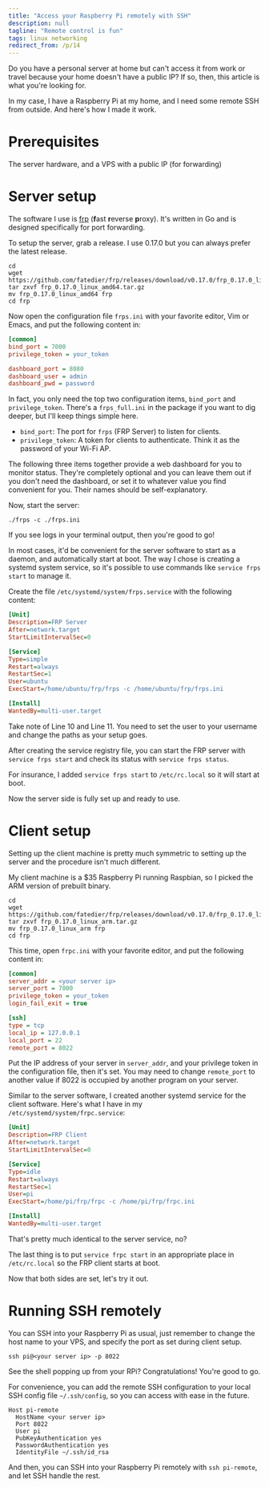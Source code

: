 ```yaml
---
title: "Access your Raspberry Pi remotely with SSH"
description: null
tagline: "Remote control is fun"
tags: linux networking
redirect_from: /p/14
---
```


Do you have a personal server at home but can't access it from work or travel because your home doesn't have a public IP? If so, then, this article is what you're looking for.

In my case, I have a Raspberry Pi at my home, and I need some remote SSH from outside. And here's how I made it work.

# Prerequisites

The server hardware, and a VPS with a public IP (for forwarding)

# Server setup

The software I use is [frp][1] (**f**ast **r**everse **p**roxy). It's written in Go and is designed specifically for port forwarding.

To setup the server, grab a release. I use 0.17.0 but you can always prefer the latest release.

```shell
cd
wget https://github.com/fatedier/frp/releases/download/v0.17.0/frp_0.17.0_linux_amd64.tar.gz
tar zxvf frp_0.17.0_linux_amd64.tar.gz
mv frp_0.17.0_linux_amd64 frp
cd frp
```

Now open the configuration file `frps.ini` with your favorite editor, Vim or Emacs, and put the following content in:

```ini
[common]
bind_port = 7000
privilege_token = your_token

dashboard_port = 8080
dashboard_user = admin
dashboard_pwd = password
```

In fact, you only need the top two configuration items, `bind_port` and `privilege_token`. There's a `frps_full.ini` in the package if you want to dig deeper, but I'll keep things simple here.

- `bind_port`: The port for `frps` (FRP Server) to listen for clients.
- `privilege_token`: A token for clients to authenticate. Think it as the password of your Wi-Fi AP.

The following three items together provide a web dashboard for you to monitor status. They're completely optional and you can leave them out if you don't need the dashboard, or set it to whatever value you find convenient for you. Their names should be self-explanatory.

Now, start the server:

```shell
./frps -c ./frps.ini
```

If you see logs in your terminal output, then you're good to go!

In most cases, it'd be convenient for the server software to start as a daemon, and automatically start at boot. The way I chose is creating a systemd system service, so it's possible to use commands like `service frps start` to manage it.

Create the file `/etc/systemd/system/frps.service` with the following content:

```ini
[Unit]
Description=FRP Server
After=network.target
StartLimitIntervalSec=0

[Service]
Type=simple
Restart=always
RestartSec=1
User=ubuntu
ExecStart=/home/ubuntu/frp/frps -c /home/ubuntu/frp/frps.ini

[Install]
WantedBy=multi-user.target
```

Take note of Line 10 and Line 11. You need to set the user to your username and change the paths as your setup goes.

After creating the service registry file, you can start the FRP server with `service frps start` and check its status with `service frps status`.

For insurance, I added `service frps start` to `/etc/rc.local` so it will start at boot.

Now the server side is fully set up and ready to use.

# Client setup

Setting up the client machine is pretty much symmetric to setting up the server and the procedure isn't much different.

My client machine is a $35 Raspberry Pi running Raspbian, so I picked the ARM version of prebuilt binary.

```shell
cd
wget https://github.com/fatedier/frp/releases/download/v0.17.0/frp_0.17.0_linux_arm.tar.gz
tar zxvf frp_0.17.0_linux_arm.tar.gz
mv frp_0.17.0_linux_arm frp
cd frp
```

This time, open `frpc.ini` with your favorite editor, and put the following content in:

```ini
[common]
server_addr = <your server ip>
server_port = 7000
privilege_token = your_token
login_fail_exit = true

[ssh]
type = tcp
local_ip = 127.0.0.1
local_port = 22
remote_port = 8022
```

Put the IP address of your server in `server_addr`, and your privilege token in the configuration file, then it's set. You may need to change `remote_port` to another value if 8022 is occupied by another program on your server.

Similar to the server software, I created another systemd service for the client software. Here's what I have in my `/etc/systemd/system/frpc.service`:

```ini
[Unit]
Description=FRP Client
After=network.target
StartLimitIntervalSec=0

[Service]
Type=idle
Restart=always
RestartSec=1
User=pi
ExecStart=/home/pi/frp/frpc -c /home/pi/frp/frpc.ini

[Install]
WantedBy=multi-user.target
```

That's pretty much identical to the server service, no?

The last thing is to put `service frpc start` in an appropriate place in `/etc/rc.local` so the FRP client starts at boot.

Now that both sides are set, let's try it out.

# Running SSH remotely

You can SSH into your Raspberry Pi as usual, just remember to change the host name to your VPS, and specify the port as set during client setup.

```shell
ssh pi@<your server ip> -p 8022
```

See the shell popping up from your RPi? Congratulations! You're good to go.

For convenience, you can add the remote SSH configuration to your local SSH config file `~/.ssh/config`, so you can access with ease in the future.

```text
Host pi-remote
  HostName <your server ip>
  Port 8022
  User pi
  PubKeyAuthentication yes
  PasswordAuthentication yes
  IdentityFile ~/.ssh/id_rsa
```

And then, you can SSH into your Raspberry Pi remotely with `ssh pi-remote`, and let SSH handle the rest.


  [1]: https://github.com/fatedier/frp
